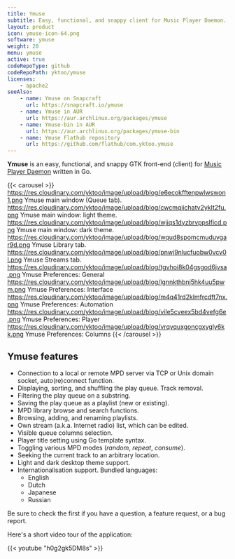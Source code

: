 ```yaml
---
title: Ymuse
subtitle: Easy, functional, and snappy client for Music Player Daemon.
layout: product
icon: ymuse-icon-64.png
software: ymuse
weight: 20
menu: ymuse
active: true
codeRepoType: github
codeRepoPath: yktoo/ymuse
licenses:
    - apache2
seeAlso:
    - name: Ymuse on Snapcraft
      url: https://snapcraft.io/ymuse
    - name: Ymuse in AUR
      url: https://aur.archlinux.org/packages/ymuse
    - name: Ymuse-bin in AUR
      url: https://aur.archlinux.org/packages/ymuse-bin
    - name: Ymuse Flathub repository
      url: https://github.com/flathub/com.yktoo.ymuse
---
```


**Ymuse** is an easy, functional, and snappy GTK front-end (client) for [Music Player Daemon](https://www.musicpd.org/) written in Go.

{{< carousel >}}
https://res.cloudinary.com/yktoo/image/upload/blog/e6ecokfftenpwlwswon1.png Ymuse main window (Queue tab).
https://res.cloudinary.com/yktoo/image/upload/blog/cwcmqjichatv2yklt2fu.png Ymuse main window: light theme.
https://res.cloudinary.com/yktoo/image/upload/blog/wjiqs1dyzbrvppslficd.png Ymuse main window: dark theme.
https://res.cloudinary.com/yktoo/image/upload/blog/wqud8spomcmuduvgar9d.png Ymuse Library tab.
https://res.cloudinary.com/yktoo/image/upload/blog/pnwj9nlucfuobw0vcv0l.png Ymuse Streams tab.
https://res.cloudinary.com/yktoo/image/upload/blog/tgvhoi8k04gsgod6jvsa.png Ymuse Preferences: General
https://res.cloudinary.com/yktoo/image/upload/blog/lgnnkthbnj5hk4uu5pwm.png Ymuse Preferences: Interface
https://res.cloudinary.com/yktoo/image/upload/blog/m4q41rd2klmfrcdft7nx.png Ymuse Preferences: Automation
https://res.cloudinary.com/yktoo/image/upload/blog/vile5cveex5bd4vefg6e.png Ymuse Preferences: Player
https://res.cloudinary.com/yktoo/image/upload/blog/vrqyquxgoncgxygly6kk.png Ymuse Preferences: Columns
{{< /carousel >}}

## Ymuse features

* Connection to a local or remote MPD server via TCP or Unix domain socket, auto(re)connect function.
* Displaying, sorting, and shuffling the play queue. Track removal.
* Filtering the play queue on a substring.
* Saving the play queue as a playlist (new or existing).
* MPD library browse and search functions.
* Browsing, adding, and renaming playlists.
* Own stream (a.k.a. Internet radio) list, which can be edited.
* Visible queue columns selection.
* Player title setting using Go template syntax.
* Toggling various MPD modes (*random*, *repeat*, *consume*).
* Seeking the current track to an arbitrary location.
* Light and dark desktop theme support.
* Internationalisation support. Bundled languages:
    * English
    * Dutch
    * Japanese
    * Russian

Be sure to check the [](faq) first if you have a question, a feature request, or a bug report.

Here's a short video tour of the application:

{{< youtube "h0g2gk5DM8s" >}}
